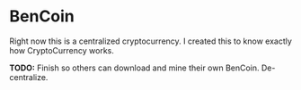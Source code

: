 # BenCoin
Right now this is a centralized cryptocurrency. I created this to know exactly how CryptoCurrency works. 

<b>TODO:</b>
Finish so others can download and mine their own BenCoin.
De-centralize.
